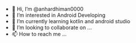- 👋 Hi, I’m @anhardhiman0000
- 👀 I’m interested in Android Developing
- 🌱 I’m currently learning kotlin and android studio
- 💞️ I’m looking to collaborate on ...
- 📫 How to reach me ...

<!---
anhardhiman0000/anhardhiman0000 is a ✨ special ✨ repository because its `README.md` (this file) appears on your GitHub profile.
You can click the Preview link to take a look at your changes.
--->
